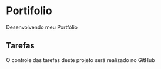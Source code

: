# Portifolio
Desenvolvendo meu Portfólio

## Tarefas

O controle das tarefas deste projeto será realizado no GitHub